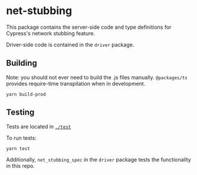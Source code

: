 # net-stubbing

This package contains the server-side code and type definitions for Cypress's network stubbing feature.

Driver-side code is contained in the `driver` package.

## Building

Note: you should not ever need to build the .js files manually. `@packages/ts` provides require-time transpilation when in development.

```shell
yarn build-prod
```

## Testing

Tests are located in [`./test`](./test)

To run tests:

```shell
yarn test
```

Additionally, `net_stubbing_spec` in the `driver` package tests the functionality in this repo.

